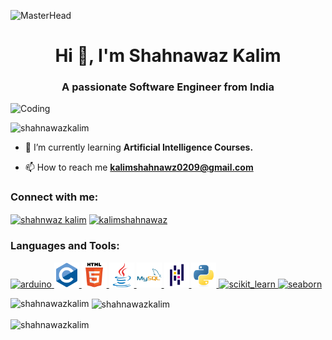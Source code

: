 ![MasterHead](https://indoanalytica.com/static/images/bannerr.gif)

<h1 align="center">Hi 👋, I'm Shahnawaz Kalim</h1>
<h3 align="center">A passionate Software Engineer from India</h3>

<img align="rigt" alt="Coding" width="400" src ="https://miro.medium.com/v2/resize:fit:679/1*gReLR6hZjwyBxHmfLN1AVw.gif">

<p align="left"> <img src="https://komarev.com/ghpvc/?username=shahnawazkalim&label=Profile%20views&color=0e75b6&style=flat" alt="shahnawazkalim" /> </p>

- 🌱 I’m currently learning **Artificial Intelligence Courses.**

- 📫 How to reach me **kalimshahnawz0209@gmail.com**

<h3 align="left">Connect with me:</h3>
<p align="left">
<a href="https://linkedin.com/in/shahnwaz kalim" target="blank"><img align="center" src="https://raw.githubusercontent.com/rahuldkjain/github-profile-readme-generator/master/src/images/icons/Social/linked-in-alt.svg" alt="shahnwaz kalim" height="30" width="40" /></a>
<a href="https://instagram.com/kalimshahnawaz" target="blank"><img align="center" src="https://raw.githubusercontent.com/rahuldkjain/github-profile-readme-generator/master/src/images/icons/Social/instagram.svg" alt="kalimshahnawaz" height="30" width="40" /></a>
</p>

<h3 align="left">Languages and Tools:</h3>
<p align="left"> <a href="https://www.arduino.cc/" target="_blank" rel="noreferrer"> <img src="https://cdn.worldvectorlogo.com/logos/arduino-1.svg" alt="arduino" width="40" height="40"/> </a> <a href="https://www.cprogramming.com/" target="_blank" rel="noreferrer"> <img src="https://raw.githubusercontent.com/devicons/devicon/master/icons/c/c-original.svg" alt="c" width="40" height="40"/> </a> <a href="https://www.w3.org/html/" target="_blank" rel="noreferrer"> <img src="https://raw.githubusercontent.com/devicons/devicon/master/icons/html5/html5-original-wordmark.svg" alt="html5" width="40" height="40"/> </a> <a href="https://www.java.com" target="_blank" rel="noreferrer"> <img src="https://raw.githubusercontent.com/devicons/devicon/master/icons/java/java-original.svg" alt="java" width="40" height="40"/> </a> <a href="https://www.mysql.com/" target="_blank" rel="noreferrer"> <img src="https://raw.githubusercontent.com/devicons/devicon/master/icons/mysql/mysql-original-wordmark.svg" alt="mysql" width="40" height="40"/> </a> <a href="https://pandas.pydata.org/" target="_blank" rel="noreferrer"> <img src="https://raw.githubusercontent.com/devicons/devicon/2ae2a900d2f041da66e950e4d48052658d850630/icons/pandas/pandas-original.svg" alt="pandas" width="40" height="40"/> </a> <a href="https://www.python.org" target="_blank" rel="noreferrer"> <img src="https://raw.githubusercontent.com/devicons/devicon/master/icons/python/python-original.svg" alt="python" width="40" height="40"/> </a> <a href="https://scikit-learn.org/" target="_blank" rel="noreferrer"> <img src="https://upload.wikimedia.org/wikipedia/commons/0/05/Scikit_learn_logo_small.svg" alt="scikit_learn" width="40" height="40"/> </a> <a href="https://seaborn.pydata.org/" target="_blank" rel="noreferrer"> <img src="https://seaborn.pydata.org/_images/logo-mark-lightbg.svg" alt="seaborn" width="40" height="40"/> </a> </p>

<p><img align="left" src="https://github-readme-stats.vercel.app/api/top-langs?username=shahnawazkalim&show_icons=true&locale=en&layout=compact" alt="shahnawazkalim" /></p>

<p>&nbsp;<img align="center" src="https://github-readme-stats.vercel.app/api?username=shahnawazkalim&show_icons=true&locale=en" alt="shahnawazkalim" /></p>

<p><img align="center" src="https://github-readme-streak-stats.herokuapp.com/?user=shahnawazkalim&" alt="shahnawazkalim" /></p>
